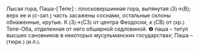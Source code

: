 ---
---

Лысая гора, Паша-⟦Тепе⟧
: плосковершинная гора, вытянутая ⦅З⦆→⦅В⦆; верх ее и ⦅с-зап.⦆ часть засажены соснами, остальные склоны обнаженные, крутые. К ⦅З⦆→⦅СЗ⦆ от центра Феодосии, к ⦅СВ⦆ от ⦅хр.⦆ Тепе-Оба, отделенная от него обширной седловиной. ❷ паша – титул высших сановников в некоторых мусульманских государствах; Паша – ⦅тюрк.⦆ ⦅и.л.⦆.

